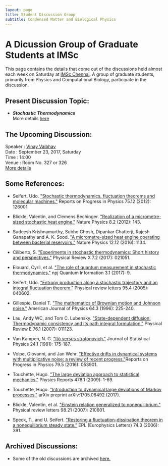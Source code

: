 ```yaml
---
layout: page
title: Student Discussion Group  
subtitle: Condensed Matter and Biological Physics
---
```

# A Dicussion Group of Graduate Students at IMSc

This page contains the details that come out of the discussions held almost each week on Saturday at [IMSc Chennai](https://www.imsc.res.in/). A group of graduate students, primarily from Physics and Computational Biology, participate in the discussion.

## Present Discussion Topic: 
* ***Stochastic Thermodynamics***  
More details [here](https://vinayphy.github.io/discussion/2017/08/welcome)

## The Upcoming Discussion:
Speaker :      [Vinay Vaibhav](https://www.imsc.res.in/~vinayv/)  
Date    :      September 23, 2017, Saturday  
Time    :      14:00  
Venue   :      Room No. 327 or 326  
[More details](https://vinayphy.github.io/discussion/2017/09/Diffusion)

## Some References:
* Seifert, Udo. ["Stochastic thermodynamics, fluctuation theorems and molecular machines."](http://iopscience.iop.org/article/10.1088/0034-4885/75/12/126001/meta) Reports on Progress in Physics 75.12 (2012): 126001.
* Blickle, Valentin, and Clemens Bechinger. ["Realization of a micrometre-sized stochastic heat engine."](https://www.nature.com/nphys/journal/v8/n2/full/nphys2163.html) Nature Physics 8.2 (2012): 143.
* Sudeesh Krishnamurthy, Subho Ghosh, Dipankar Chatterji, Rajesh Ganapathy and A. K. Sood. ["A micrometre-sized heat engine operating between bacterial reservoirs."](http://www.nature.com/nphys/journal/v12/n12/abs/nphys3870.html) Nature Physics 12.12 (2016): 1134.
* Ciliberto, S. ["Experiments in stochastic thermodynamics: Short history and perspectives."](https://journals.aps.org/prx/abstract/10.1103/PhysRevX.7.021051) Physical Review X 7.2 (2017): 021051.
* Elouard, Cyril, et al. ["The role of quantum measurement in stochastic thermodynamics."](https://www.nature.com/articles/s41534-017-0008-4?WT.feed_name=subjects_quantum-physics) npj Quantum Information 3.1 (2017): 9.
* Seifert, Udo. ["Entropy production along a stochastic trajectory and an integral fluctuation theorem."](https://journals.aps.org/prl/abstract/10.1103/PhysRevLett.95.040602) Physical review letters 95.4 (2005): 040602.
* Gillespie, Daniel T. ["The mathematics of Brownian motion and Johnson noise."](http://aapt.scitation.org/doi/abs/10.1119/1.18210) American Journal of Physics 64.3 (1996): 225-240.
* Lau, Andy WC, and Tom C. Lubensky. ["State-dependent diffusion: Thermodynamic consistency and its path integral formulation."](https://journals.aps.org/pre/abstract/10.1103/PhysRevE.76.011123) Physical Review E 76.1 (2007): 011123.
* Van Kampen, N. G. ["Itô versus stratonovich."](https://link.springer.com/article/10.1007/BF01007642) Journal of Statistical Physics 24.1 (1981): 175-187.
* Volpe, Giovanni, and Jan Wehr. ["Effective drifts in dynamical systems with multiplicative noise: a review of recent progress."](http://iopscience.iop.org/article/10.1088/0034-4885/79/5/053901/meta;jsessionid=F2EA1EB22F3F25B2A084E276DDA2A95F.ip-10-40-1-105)Reports on Progress in Physics 79.5 (2016): 053901.
* Touchette, Hugo. ["The large deviation approach to statistical mechanics."](http://www.sciencedirect.com/science/article/pii/S0370157309001410) Physics Reports 478.1 (2009): 1-69.
 
* Touchette, Hugo. ["Introduction to dynamical large deviations of Markov processes."](https://arxiv.org/abs/1705.06492) arXiv preprint arXiv:1705.06492 (2017).

* Blickle, Valentin, et al. ["Einstein relation generalized to nonequilibrium."](https://journals.aps.org/prl/pdf/10.1103/PhysRevLett.98.210601) Physical review letters 98.21 (2007): 210601.

* Speck, T., and U. Seifert. ["Restoring a fluctuation-dissipation theorem in a nonequilibrium steady state."](http://iopscience.iop.org/article/10.1209/epl/i2005-10549-4/meta) EPL (Europhysics Letters) 74.3 (2006): 391. 
  

## Archived Discussions:  
* Some of the old discussions are archived [here.](https://www.imsc.res.in/~kamalt/discussions.html)



